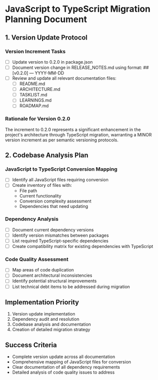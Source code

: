 # JavaScript to TypeScript Migration Planning Document

## 1. Version Update Protocol

### Version Increment Tasks
- [ ] Update version to 0.2.0 in package.json
- [ ] Document version change in RELEASE_NOTES.md using format: ## [v0.2.0] — YYYY-MM-DD
- [ ] Review and update all relevant documentation files:
  - [ ] README.md
  - [ ] ARCHITECTURE.md
  - [ ] TASKLIST.md
  - [ ] LEARNINGS.md
  - [ ] ROADMAP.md

### Rationale for Version 0.2.0
The increment to 0.2.0 represents a significant enhancement in the project's architecture through TypeScript migration, warranting a MINOR version increment as per semantic versioning protocols.

## 2. Codebase Analysis Plan

### JavaScript to TypeScript Conversion Mapping
- [ ] Identify all JavaScript files requiring conversion
- [ ] Create inventory of files with:
  - File path
  - Current functionality
  - Conversion complexity assessment
  - Dependencies that need updating

### Dependency Analysis
- [ ] Document current dependency versions
- [ ] Identify version mismatches between packages
- [ ] List required TypeScript-specific dependencies
- [ ] Create compatibility matrix for existing dependencies with TypeScript

### Code Quality Assessment
- [ ] Map areas of code duplication
- [ ] Document architectural inconsistencies
- [ ] Identify potential structural improvements
- [ ] List technical debt items to be addressed during migration

## Implementation Priority
1. Version update implementation
2. Dependency audit and resolution
3. Codebase analysis and documentation
4. Creation of detailed migration strategy

## Success Criteria
- Complete version update across all documentation
- Comprehensive mapping of JavaScript files for conversion
- Clear documentation of all dependency requirements
- Detailed analysis of code quality issues to address
